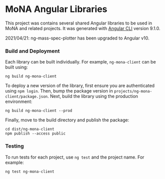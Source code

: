 # MoNA Angular Libraries

This project was contains several shared Angular libraries to be used in MoNA and related projects.  It was generated with [Angular CLI](https://github.com/angular/angular-cli) version 9.1.0.

2021/04/21: ng-mass-spec-plotter has been upgraded to Angular v10.

### Build and Deployment

Each library can be built individually.  For example, `ng-mona-client` can be built using:

`ng build ng-mona-client`

To deploy a new version of the library, first ensure you are authenticated using `npm login`.  Then, bump the package version in `projects/ng-mona-client/package.json`.  Next, build the library using the production environment:

`ng build ng-mona-client --prod`

Finally, move to the build directory and publish the package:

```
cd dist/ng-mona-client
npm publish --access public
```

### Testing

To run tests for each project, use `ng test` and the project name. For example:
```
ng test ng-mona-client
```


